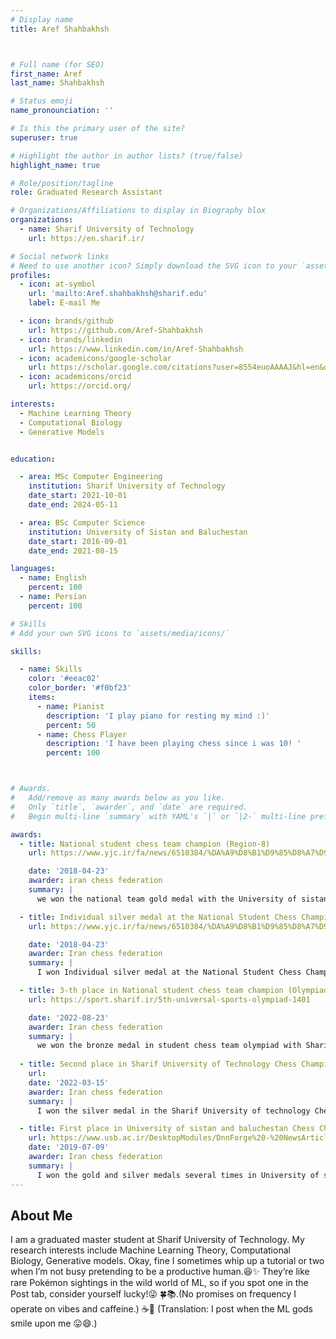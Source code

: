 ```yaml
---
# Display name
title: Aref Shahbakhsh



# Full name (for SEO)
first_name: Aref
last_name: Shahbakhsh

# Status emoji
name_pronounciation: ''

# Is this the primary user of the site?
superuser: true

# Highlight the author in author lists? (true/false)
highlight_name: true

# Role/position/tagline
role: Graduated Research Assistant 

# Organizations/Affiliations to display in Biography blox
organizations:
  - name: Sharif University of Technology
    url: https://en.sharif.ir/

# Social network links
# Need to use another icon? Simply download the SVG icon to your `assets/media/icons/` folder.
profiles:
  - icon: at-symbol
    url: 'mailto:Aref.shahbakhsh@sharif.edu'
    label: E-mail Me

  - icon: brands/github
    url: https://github.com/Aref-Shahbakhsh
  - icon: brands/linkedin
    url: https://www.linkedin.com/in/Aref-Shahbakhsh
  - icon: academicons/google-scholar
    url: https://scholar.google.com/citations?user=8554euoAAAAJ&hl=en&oi=ao
  - icon: academicons/orcid
    url: https://orcid.org/

interests:
  - Machine Learning Theory
  - Computational Biology
  - Generative Models


education:

  - area: MSc Computer Engineering
    institution: Sharif University of Technology
    date_start: 2021-10-01
    date_end: 2024-05-11

  - area: BSc Computer Science
    institution: University of Sistan and Baluchestan
    date_start: 2016-09-01
    date_end: 2021-08-15

languages:
  - name: English
    percent: 100
  - name: Persian
    percent: 100

# Skills
# Add your own SVG icons to `assets/media/icons/`

skills:

  - name: Skills
    color: '#eeac02'
    color_border: '#f0bf23'
    items:
      - name: Pianist
        description: 'I play piano for resting my mind :)'
        percent: 50
      - name: Chess Player
        description: 'I have been playing chess since i was 10! '
        percent: 100



# Awards.
#   Add/remove as many awards below as you like.
#   Only `title`, `awarder`, and `date` are required.
#   Begin multi-line `summary` with YAML's `|` or `|2-` multi-line prefix and indent 2 spaces below.

awards:
  - title: National student chess team champion (Region-8)
    url: https://www.yjc.ir/fa/news/6510384/%DA%A9%D8%B1%D9%85%D8%A7%D9%86-%D9%88-%D8%B3%DB%8C%D8%B3%D8%AA%D8%A7%D9%86-%D8%A8%D9%84%D9%88%DA%86%D8%B3%D8%AA%D8%A7%D9%86-%D9%82%D9%87%D8%B1%D9%85%D8%A7%D9%86-%D9%85%D8%B3%D8%A7%D8%A8%D9%82%D8%A7%D8%AA-%D8%B4%D8%B7%D8%B1%D9%86%D8%AC-%D8%AF%D8%A7%D9%86%D8%B4%D8%AC%D9%88%DB%8C%D8%A7%D9%86-%D9%85%D9%86%D8%B7%D9%82%D9%87-8-%DA%A9%D8%B4%D9%88%D8%B1

    date: '2018-04-23'
    awarder: iran chess federation 
    summary: |
      we won the national team gold medal with the University of sistan and Baluchestan team.

  - title: Individual silver medal at the National Student Chess Championship (Region-8)
    url: https://www.yjc.ir/fa/news/6510384/%DA%A9%D8%B1%D9%85%D8%A7%D9%86-%D9%88-%D8%B3%DB%8C%D8%B3%D8%AA%D8%A7%D9%86-%D8%A8%D9%84%D9%88%DA%86%D8%B3%D8%AA%D8%A7%D9%86-%D9%82%D9%87%D8%B1%D9%85%D8%A7%D9%86-%D9%85%D8%B3%D8%A7%D8%A8%D9%82%D8%A7%D8%AA-%D8%B4%D8%B7%D8%B1%D9%86%D8%AC-%D8%AF%D8%A7%D9%86%D8%B4%D8%AC%D9%88%DB%8C%D8%A7%D9%86-%D9%85%D9%86%D8%B7%D9%82%D9%87-8-%DA%A9%D8%B4%D9%88%D8%B1

    date: '2018-04-23'
    awarder: Iran chess federation 
    summary: |
      I won Individual silver medal at the National Student Chess Championship in Blits format.

  - title: 3-th place in National student chess team champion (Olympiad)
    url: https://sport.sharif.ir/5th-universal-sports-olympiad-1401

    date: '2022-08-23'
    awarder: Iran chess federation 
    summary: |
      we won the bronze medal in student chess team olympiad with Sharif University of technology team.
  
  - title: Second place in Sharif University of Technology Chess Championship
    url: 
    date: '2022-03-15'
    awarder: Iran chess federation 
    summary: |
      I won the silver medal in the Sharif University of technology Chess championship .

  - title: First place in University of sistan and baluchestan Chess Championship
    url: https://www.usb.ac.ir/DesktopModules/DnnForge%20-%20NewsArticles/Print.aspx?tabid=1510&tabmoduleid=2202&articleId=13209&moduleId=2504&PortalID=0
    date: '2019-07-09'
    awarder: Iran chess federation 
    summary: |
      I won the gold and silver medals several times in University of sistan and baluchestan chess championship.
---
```


## About Me

I am a graduated master student at Sharif University of Technology. My research interests include  Machine Learning Theory, Computational Biology, Generative models.
Okay, fine I sometimes whip up a tutorial or two when I’m not busy pretending to be a productive human.😆✨ They’re like rare Pokémon sightings in the wild world of ML, so if you spot one in the Post tab, consider yourself lucky!😜 🍀📚.(No promises on frequency I operate on vibes and caffeine.) ☕🤪 (Translation: I post when the ML gods smile upon me 😛😄.)
